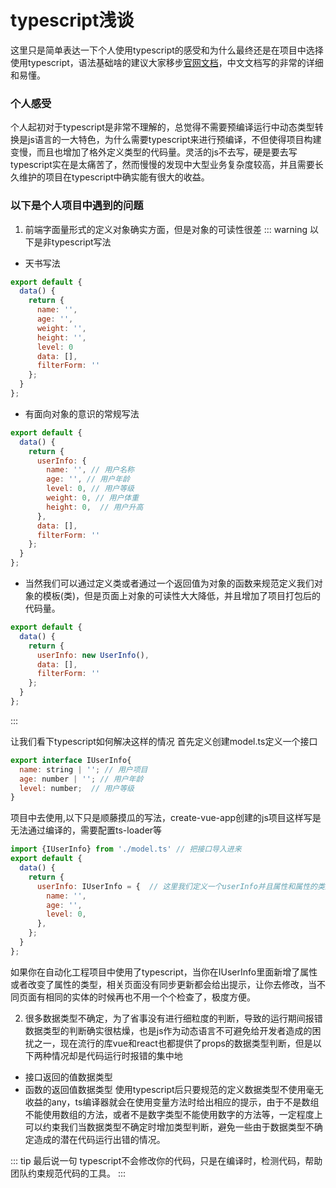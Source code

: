 # typescript浅谈
 这里只是简单表达一下个人使用typescript的感受和为什么最终还是在项目中选择使用typescript，语法基础啥的建议大家移步[官网文档](https://www.tslang.cn/)，中文文档写的非常的详细和易懂。

### 个人感受
个人起初对于typescript是非常不理解的，总觉得不需要预编译运行中动态类型转换是js语言的一大特色，为什么需要typescript来进行预编译，不但使得项目构建变慢，而且也增加了格外定义类型的代码量。灵活的js不去写，硬是要去写typescript实在是太痛苦了，然而慢慢的发现中大型业务复杂度较高，并且需要长久维护的项目在typescript中确实能有很大的收益。

### 以下是个人项目中遇到的问题
1. 前端字面量形式的定义对象确实方面，但是对象的可读性很差
::: warning 以下是非typescript写法
- 天书写法
```js
export default {
  data() {
    return {
      name: '',
      age: '',
      weight: '',
      height: '',
      level: 0
      data: [],
      filterForm: ''
    };
  }
};
```
- 有面向对象的意识的常规写法
```js
export default {
  data() {
    return {
      userInfo: {
        name: '', // 用户名称
        age: '', // 用户年龄
        level: 0, // 用户等级
        weight: 0, // 用户体重
        height: 0,  // 用户升高
      },
      data: [],
      filterForm: ''
    };
  }
};
```
- 当然我们可以通过定义类或者通过一个返回值为对象的函数来规范定义我们对象的模板(类)，但是页面上对象的可读性大大降低，并且增加了项目打包后的代码量。
```js
export default {
  data() {
    return {
      userInfo: new UserInfo(),
      data: [],
      filterForm: ''
    };
  }
};
```
:::

让我们看下typescript如何解决这样的情况
首先定义创建model.ts定义一个接口
```js
export interface IUserInfo{
  name: string | ''; // 用户项目
  age: number | ''; // 用户年龄
  level: number;  // 用户等级
}
```
项目中去使用,以下只是顺藤摸瓜的写法，create-vue-app创建的js项目这样写是无法通过编译的，需要配置ts-loader等
```js
import {IUserInfo} from './model.ts' // 把接口导入进来
export default {
  data() {
    return {
      userInfo: IUserInfo = {  // 这里我们定义一个userInfo并且属性和属性的类型同IUserInfo
        name: '',
        age: '',
        level: 0,
      },
    };
  }
};
```
如果你在自动化工程项目中使用了typescript，当你在IUserInfo里面新增了属性或者改变了属性的类型，相关页面没有同步更新都会给出提示，让你去修改，当不同页面有相同的实体的时候再也不用一个个检查了，极度方便。

2. 很多数据类型不确定，为了省事没有进行细粒度的判断，导致的运行期间报错
数据类型的判断确实很枯燥，也是js作为动态语言不可避免给开发者造成的困扰之一，现在流行的库vue和react也都提供了props的数据类型判断，但是以下两种情况却是代码运行时报错的集中地
- 接口返回的值数据类型
- 函数的返回值数据类型
使用typescript后只要规范的定义数据类型不使用毫无收益的any，ts编译器就会在使用变量方法时给出相应的提示，由于不是数组不能使用数组的方法，或者不是数字类型不能使用数字的方法等，一定程度上可以约束我们当数据类型不确定时增加类型判断，避免一些由于数据类型不确定造成的潜在代码运行出错的情况。

::: tip 最后说一句
typescript不会修改你的代码，只是在编译时，检测代码，帮助团队约束规范代码的工具。
:::
